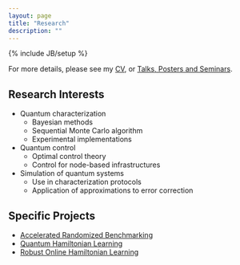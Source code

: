 ```yaml
---
layout: page
title: "Research"
description: ""
---
```

{% include JB/setup %}

For more details, please see my [CV](/cv.html), or [Talks, Posters and Seminars](talks/).

## Research Interests ##

- Quantum characterization
    - Bayesian methods
    - Sequential Monte Carlo algorithm
    - Experimental implementations
- Quantum control
    - Optimal control theory
    - Control for node-based infrastructures
- Simulation of quantum systems
    - Use in characterization protocols
    - Application of approximations to error correction

## Specific Projects ##

- [Accelerated Randomized Benchmarking](arb/)
- [Quantum Hamiltonian Learning](qhl/)
- [Robust Online Hamiltonian Learning](rohl/)

